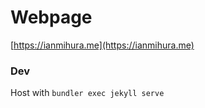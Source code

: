 # Webpage
[https://ianmihura.me](https://ianmihura.me)

### Dev

Host with `bundler exec jekyll serve`